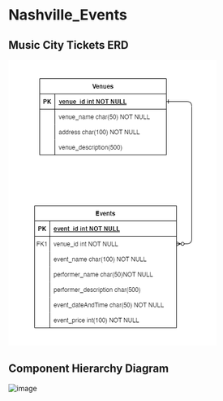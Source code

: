 # Nashville_Events

## Music City Tickets ERD

![Music City Tickets](images/Nashville_Events_ERD.bmp)

## Component Hierarchy Diagram

![image](https://github.com/user-attachments/assets/91c69bcd-1f5f-4174-981b-8c26ef2fb408)
